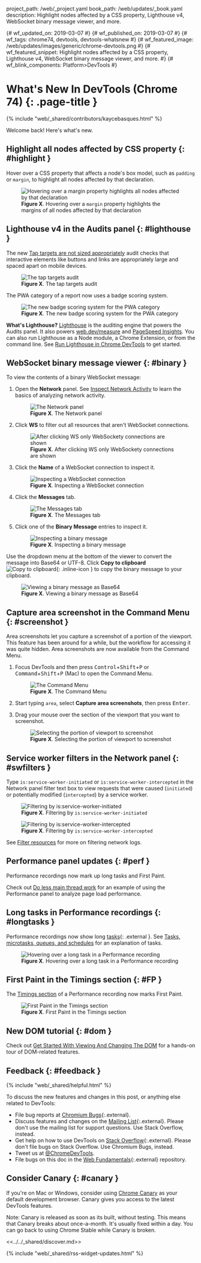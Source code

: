 project_path: /web/_project.yaml
book_path: /web/updates/_book.yaml
description: Highlight nodes affected by a CSS property, Lighthouse v4, WebSocket binary message viewer, and more.

{# wf_updated_on: 2019-03-07 #}
{# wf_published_on: 2019-03-07 #}
{# wf_tags: chrome74, devtools, devtools-whatsnew #}
{# wf_featured_image: /web/updates/images/generic/chrome-devtools.png #}
{# wf_featured_snippet: Highlight nodes affected by a CSS property, Lighthouse v4, WebSocket binary message viewer, and more. #}
{# wf_blink_components: Platform>DevTools #}

# What's New In DevTools (Chrome 74) {: .page-title }

{% include "web/_shared/contributors/kaycebasques.html" %}

Welcome back! Here's what's new.

## Highlight all nodes affected by CSS property {: #highlight }

Hover over a CSS property that affects a node's box model, such as `padding` or `margin`, to
highlight all nodes affected by that declaration.

<figure>
  <img src="/web/updates/images/2019/03/highlight.png"
       alt="Hovering over a margin property highlights all nodes affected by that
            declaration"/>
  <figcaption>
    <b>Figure X</b>. Hovering over a <code>margin</code> property highlights the margins of
    all nodes affected by that declaration
  </figcaption>
</figure>

## Lighthouse v4 in the Audits panel {: #lighthouse }

The new [Tap targets are not sized appropriately](/web/tools/lighthouse/audits/tap-targets) audit
checks that interactive elements like buttons and links are appropriately large and spaced
apart on mobile devices.

<figure>
  <img src="/web/tools/lighthouse/audits/images/tap-targets.png"
       alt="The tap targets audit"/>
  <figcaption>
    <b>Figure X</b>. The tap targets audit
  </figcaption>
</figure>

The PWA category of a report now uses a badge scoring system.

<figure>
  <img src="/web/updates/images/2019/03/lighthouse1.png"
       alt="The new badge scoring system for the PWA category"/>
  <figcaption>
    <b>Figure X</b>. The new badge scoring system for the PWA category
  </figcaption>
</figure>

<aside class="note">
  <b>What's Lighthouse?</b> <a href="/web/tools/lighthouse">Lighthouse</a> is the auditing engine
  that powers the Audits panel. It also powers <a href="https://web.dev/measure">web.dev/measure</a>
  and <a href="/speed/pagespeed/insights/">PageSpeed Insights</a>. You can also run Lighthouse as
  a Node module, a Chrome Extension, or from the command line. See 
  <a href="/web/tools/lighthouse/#devtools">Run Lighthouse in Chrome DevTools</a> to get started.
</aside>

## WebSocket binary message viewer {: #binary }

To view the contents of a binary WebSocket message:

1. Open the **Network** panel. See [Inspect Network Activity](/web/tools/chrome-devtools/network/) to
   learn the basics of analyzing network activity.

     <figure>
       <img src="/web/updates/images/2019/03/binary1.png"
            alt="The Network panel"/>
       <figcaption>
         <b>Figure X</b>. The Network panel
       </figcaption>
     </figure>

1. Click **WS** to filter out all resources that aren't WebSocket connections.

     <figure>
       <img src="/web/updates/images/2019/03/binary2.png"
            alt="After clicking WS only WebSockety connections are shown"/>
       <figcaption>
         <b>Figure X</b>. After clicking WS only WebSockety connections are shown
       </figcaption>
     </figure>

1. Click the **Name** of a WebSocket connection to inspect it.

     <figure>
       <img src="/web/updates/images/2019/03/binary3.png"
            alt="Inspecting a WebSocket connection"/>
       <figcaption>
         <b>Figure X</b>. Inspecting a WebSocket connection
       </figcaption>
     </figure>

1. Click the **Messages** tab.

     <figure>
       <img src="/web/updates/images/2019/03/binary6.png"
            alt="The Messages tab"/>
       <figcaption>
         <b>Figure X</b>. The Messages tab
       </figcaption>
     </figure>

1. Click one of the **Binary Message** entries to inspect it.

     <figure>
       <img src="/web/updates/images/2019/03/binary4.png"
            alt="Inspecting a binary message"/>
       <figcaption>
         <b>Figure X</b>. Inspecting a binary message
       </figcaption>
     </figure>

[copy]: /web/tools/chrome-devtools/images/shared/copy-to-clipboard.png

Use the dropdown menu at the bottom of the viewer to convert the message into
Base64 or UTF-8. Click **Copy to clipboard** ![Copy to clipboard][copy]{: .inline-icon }
to copy the binary message to your clipboard.

<figure>
  <img src="/web/updates/images/2019/03/binary5.png"
       alt="Viewing a binary message as Base64"/>
  <figcaption>
    <b>Figure X</b>. Viewing a binary message as Base64
  </figcaption>
</figure>

## Capture area screenshot in the Command Menu {: #screenshot }

Area screenshots let you capture a screenshot of a portion of the viewport. This feature
has been around for a while, but the workflow for accessing it was quite hidden. Area
screenshots are now available from the Command Menu.

1. Focus DevTools and then press <kbd>Control</kbd>+<kbd>Shift</kbd>+<kbd>P</kbd> or
   <kbd>Command</kbd>+<kbd>Shift</kbd>+<kbd>P</kbd> (Mac) to open the Command Menu.

     <figure>
       <img src="/web/tools/chrome-devtools/images/shared/command-menu.png"
            alt="The Command Menu"/>
       <figcaption>
         <b>Figure X</b>. The Command Menu
       </figcaption>
     </figure>

1. Start typing `area`, select **Capture area screenshots**, then press <kbd>Enter</kbd>.

1. Drag your mouse over the section of the viewport that you want to screenshot.

     <figure>
       <img src="/web/updates/images/2019/03/screenshot1.png"
            alt="Selecting the portion of viewport to screenshot"/>
       <figcaption>
         <b>Figure X</b>. Selecting the portion of viewport to screenshot
       </figcaption>
     </figure>

## Service worker filters in the Network panel {: #swfilters }

Type `is:service-worker-initiated` or `is:service-worker-intercepted` in the Network panel filter text box
to view requests that were caused (`initiated`) or potentially modified (`intercepted`) by a service worker.

<figure>
  <img src="/web/updates/images/2019/03/swfilters1.png"
       alt="Filtering by is:service-worker-initiated"/>
  <figcaption>
    <b>Figure X</b>. Filtering by <code>is:service-worker-initiated</code>
  </figcaption>
</figure>

<figure>
  <img src="/web/updates/images/2019/03/swfilters2.png"
       alt="Filtering by is:service-worker-intercepted"/>
  <figcaption>
    <b>Figure X</b>. Filtering by <code>is:service-worker-intercepted</code>
  </figcaption>
</figure>

See [Filter resources](/web/tools/chrome-devtools/network/#filter) for more on filtering network logs.

## Performance panel updates {: #perf }

Performance recordings now mark up long tasks and First Paint.

Check out [Do less main thread work](/web/tools/chrome-devtools/speed/get-started#main) for an example
of using the Performance panel to analyze page load performance.

## Long tasks in Performance recordings {: #longtasks }

[tasks]: https://www.w3.org/TR/2016/WD-html51-20160310/webappapis.html#task-queues

Performance recordings now show long [tasks][tasks]{: .external }. See
[Tasks, microtasks, queues, and schedules](https://jakearchibald.com/2015/tasks-microtasks-queues-and-schedules/)
for an explanation of tasks.

<figure>
  <img src="/web/updates/images/2019/03/longtasks1.png"
       alt="Hovering over a long task in a Performance recording"/>
  <figcaption>
    <b>Figure X</b>. Hovering over a long task in a Performance recording
  </figcaption>
</figure>

## First Paint in the Timings section {: #FP }

The [Timings section](/web/updates/2018/11/devtools#metrics) of a Performance recording
now marks First Paint.

<figure>
  <img src="/web/updates/images/2019/03/fp.png"
       alt="First Paint in the Timings section"/>
  <figcaption>
    <b>Figure X</b>. First Paint in the Timings section
  </figcaption>
</figure>

## New DOM tutorial {: #dom }

Check out [Get Started With Viewing And Changing The DOM](/web/tools/chrome-devtools/dom/) for
a hands-on tour of DOM-related features.

## Feedback {: #feedback }

[ML]: https://groups.google.com/forum/#!forum/google-chrome-developer-tools
[WF]: https://github.com/google/webfundamentals/issues/new
[SO]: https://stackoverflow.com/questions/tagged/google-chrome-devtools

{% include "web/_shared/helpful.html" %}

To discuss the new features and changes in this post, or anything else related to DevTools:

* File bug reports at [Chromium Bugs](https://crbug.com){:.external}.
* Discuss features and changes on the [Mailing List][ML]{:.external}. Please don't use the mailing
  list for support questions. Use Stack Overflow, instead.
* Get help on how to use DevTools on [Stack Overflow][SO]{:.external}. Please don't file bugs
  on Stack Overflow. Use Chromium Bugs, instead.
* Tweet us at [@ChromeDevTools](https://twitter.com/chromedevtools).
* File bugs on this doc in the [Web Fundamentals][WF]{:.external} repository.

## Consider Canary {: #canary }

[canary]: https://www.google.com/chrome/browser/canary.html

If you're on Mac or Windows, consider using [Chrome Canary][canary] as your default
development browser. Canary gives you access to the latest DevTools features.

Note: Canary is released as soon as its built, without testing. This means that Canary
breaks about once-a-month. It's usually fixed within a day. You can go back to using Chrome
Stable while Canary is broken.

<<../../_shared/discover.md>>

{% include "web/_shared/rss-widget-updates.html" %}
